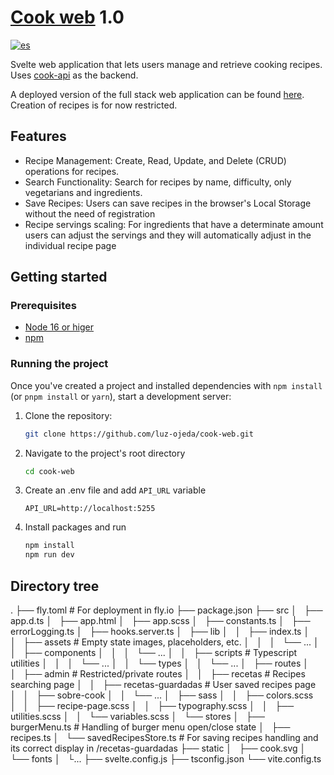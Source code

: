 # [Cook web](https://cook-web-weathered-thunder-7639.fly.dev/) 1.0

[![es](https://img.shields.io/badge/lang-es-red)](https://github.com/luz-ojeda/cook-web/blob/main/README.es.md)

Svelte web application that lets users manage and retrieve cooking recipes. Uses [cook-api](https://github.com/luz-ojeda/cook-api) as the backend.

A deployed version of the full stack web application can be found [here](https://cook-web-weathered-thunder-7639.fly.dev/). Creation of recipes is for now restricted.

## Features

- Recipe Management: Create, Read, Update, and Delete (CRUD) operations for recipes.
- Search Functionality: Search for recipes by name, difficulty, only vegetarians and ingredients.
- Save Recipes: Users can save recipes in the browser's Local Storage without the need of registration
- Recipe servings scaling: For ingredients that have a determinate amount users can adjust the servings and they will automatically adjust in the individual recipe page

## Getting started

### Prerequisites

- [Node 16 or higer](https://nodejs.org/en/download)
- [npm](https://www.npmjs.com/)

### Running the project

Once you've created a project and installed dependencies with `npm install` (or `pnpm install` or `yarn`), start a development server:

1. Clone the repository:

   ```bash
   git clone https://github.com/luz-ojeda/cook-web.git

   ```
2. Navigate to the project's root directory

   ```bash
   cd cook-web

   ```
3. Create an .env file and add `API_URL` variable
   ```plaintext
   API_URL=http://localhost:5255
   ```
4. Install packages and run

   ```bash
   npm install
   npm run dev
   ```

## Directory tree
.
├── fly.toml # For deployment in fly.io
├── package.json
├── src
│   ├── app.d.ts
│   ├── app.html
│   ├── app.scss
│   ├── constants.ts
│   ├── errorLogging.ts
│   ├── hooks.server.ts
│   ├── lib
│   │   ├── index.ts
│   │   ├── assets # Empty state images, placeholders, etc.
│   │   │   └── ...
│   │   ├── components
│   │   │   └── ...
│   │   ├── scripts # Typescript utilities
│   │   │   └── ...
│   │   └── types
│   │       └── ...
│   ├── routes
│   │   ├── admin # Restricted/private routes
│   │   ├── recetas # Recipes searching page
│   │   ├── recetas-guardadas # User saved recipes page
│   │   ├── sobre-cook
│   │   └── ...
│   ├── sass
│   │   ├── colors.scss
│   │   ├── recipe-page.scss
│   │   ├── typography.scss
│   │   ├── utilities.scss
│   │   └── variables.scss
│   └── stores
│       ├── burgerMenu.ts # Handling of burger menu open/close state
│       ├── recipes.ts
│       └── savedRecipesStore.ts # For saving recipes handling and its correct display in /recetas-guardadas
├── static
│   ├── cook.svg
│   └── fonts
│       └...
├── svelte.config.js
├── tsconfig.json
└── vite.config.ts